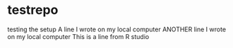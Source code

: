 # testrepo
testing the setup
A line I wrote on my local computer
ANOTHER line I wrote on my local computer
This is a line from R studio
